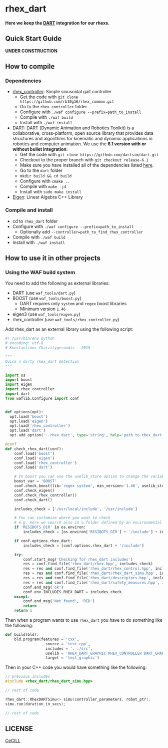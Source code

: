 # rhex_dart

#### Here we keep the [DART] integration for our rhexs.

## Quick Start Guide

**UNDER CONSTRUCTION**

## How to compile

### Dependencies

- [rhex_controller]: Simple sinusoidal gait controller
    - Get the code with `git clone https://github.com/rb10g16/rhex_common.git`
    - Go to the `rhex_controller` folder
    - Configure with `./waf configure --prefix=path_to_install`
    - Compile with `./waf build`
    - Install with `./waf install`
- [DART]: DART (Dynamic Animation and Robotics Toolkit) is a collaborative, cross-platform, open source library that provides data structures and algorithms for kinematic and dynamic applications in robotics and computer animation. We use the **6.1 version with or without bullet integration**:
    - Get the code with `git clone https://github.com/dartsim/dart.git`
    - Checkout to the proper branch with `git checkout release-6.1`
    - Make sure you have installed all of the dependencies listed [here](https://github.com/dartsim/dart/wiki/DART%205.1%20Installation%20for%20Ubuntu#install-required-dependencies).
    - Go to the `dart` folder
    - `mkdir build && cd build`
    - Configure with `cmake ..`
    - Compile with `make -j4`
    - Install with `sudo make install`
- [Eigen]: Linear Algebra C++ Library

### Compile and install

- cd to `rhex_dart` folder
- Configure with `./waf configure --prefix=path_to_install`
    - Optionally add `--controller=path_to_find_rhex_controller`
- Compile with `./waf build`
- Install with `./waf install`

## How to use it in other projects

### Using the WAF build system

You need to add the following as external libraries:

- DART (use `waf_tools/dart.py`)
- BOOST (use `waf_tools/boost.py`)
    - DART requires only `system` and `regex` boost libraries
    - Minimum version `1.46`
- eigen3 (use `waf_tools/eigen.py`)
- rhex_controller (use `waf_tools/rhex_controller.py`)

Add rhex_dart as an external library using the following script:

```python
#! /usr/bin/env python
# encoding: utf-8
# Konstantinos Chatzilygeroudis - 2015

"""
Quick n dirty rhex_dart detection
"""

import os
import boost
import eigen
import rhex_controller
import dart
from waflib.Configure import conf


def options(opt):
  opt.load('boost')
  opt.load('eigen')
  opt.load('rhex_controller')
  opt.load('dart')
  opt.add_option('--rhex_dart', type='string', help='path to rhex_dart', dest='rhex_dart')

@conf
def check_rhex_dart(conf):
    conf.load('boost')
    conf.load('eigen')
    conf.load('rhex_controller')
    conf.load('dart')

    # In boost you can use the uselib_store option to change the variable the libs will be loaded
    boost_var = 'BOOST'
    conf.check_boost(lib='regex system', min_version='1.46', uselib_store=boost_var)
    conf.check_eigen()
    conf.check_rhex_controller()
    conf.check_dart()

    includes_check = ['/usr/local/include', '/usr/include']

    # You can customize where you want to check
    # e.g. here we search also in a folder defined by an environmental variable
    if 'RESIBOTS_DIR' in os.environ:
    	includes_check = [os.environ['RESIBOTS_DIR'] + '/include'] + includes_check

    if conf.options.rhex_dart:
    	includes_check = [conf.options.rhex_dart + '/include']

    try:
    	conf.start_msg('Checking for rhex_dart includes')
    	res = conf.find_file('rhex_dart/rhex.hpp', includes_check)
    	res = res and conf.find_file('rhex_dart/rhex_control.hpp', includes_check)
    	res = res and conf.find_file('rhex_dart/rhex_dart_simu.hpp', includes_check)
    	res = res and conf.find_file('rhex_dart/descriptors.hpp', includes_check)
    	res = res and conf.find_file('rhex_dart/safety_measures.hpp', includes_check)
    	conf.end_msg('ok')
    	conf.env.INCLUDES_RHEX_DART = includes_check
    except:
    	conf.end_msg('Not found', 'RED')
    	return
    return 1
```

Then when a program wants to use `rhex_dart` you have to do something like the following:

```python
def build(bld):
    bld.program(features = 'cxx',
                  source = 'test.cpp',
                  includes = '. ./src',
                  uselib = 'RHEX_DART_GRAPHIC RHEX_CONTROLLER DART_GRAPHIC EIGEN BOOST',
                  target = 'test_graphic')
```

Then in your C++ code you would have something like the following:

```cpp
// previous includes
#include <rhex_dart/rhex_dart_simu.hpp>

// rest of code

rhex_dart::RhexDARTSimu<> simu(controller_parameters, robot_ptr);
simu.run(duration_in_secs);

// rest of code
```


## LICENSE

[CeCILL]

[CeCILL]: http://www.cecill.info/index.en.html
[DART]: http://dartsim.github.io/
[rhex_controller]: https://github.com/resibots/rhex_common
[Eigen]: http://eigen.tuxfamily.org/

